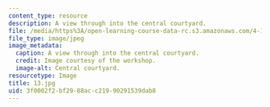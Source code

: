 ```yaml
---
content_type: resource
description: A view through into the central courtyard.
file: /media/https%3A/open-learning-course-data-rc.s3.amazonaws.com/4-170-ecuador-workshop-fall-2006/3f0002f2bf2988acc21990291539dab8_13.jpg
file_type: image/jpeg
image_metadata:
  caption: A view through into the central courtyard.
  credit: Image courtesy of the workshop.
  image-alt: Central courtyard.
resourcetype: Image
title: 13.jpg
uid: 3f0002f2-bf29-88ac-c219-90291539dab8
---
```

